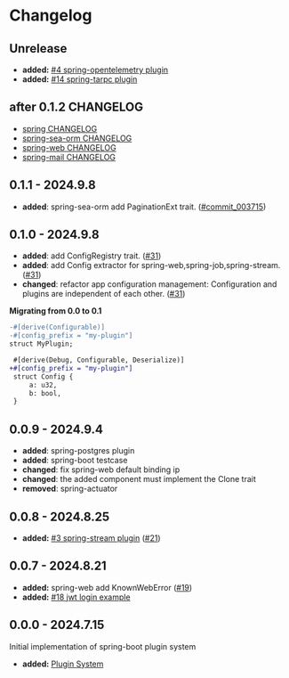 # Changelog

## Unrelease

- **added:** [#4 spring-opentelemetry plugin](https://github.com/spring-rs/spring-rs/issues/4)
- **added:** [#14 spring-tarpc plugin](https://github.com/spring-rs/spring-rs/issues/14)

## after 0.1.2 CHANGELOG

* [spring CHANGELOG](./spring/CHANGELOG.md)
* [spring-sea-orm CHANGELOG](./spring-sea-orm/CHANGELOG.md)
* [spring-web CHANGELOG](./spring-web/CHANGELOG.md)
* [spring-mail CHANGELOG](./spring-mail/CHANGELOG.md)

## 0.1.1 - 2024.9.8

- **added**: spring-sea-orm add PaginationExt trait. ([#commit_003715])

[#commit_003715]: https://github.com/spring-rs/spring-rs/commit/003715f843c0200d6e46db206f03eed135ff9ddb

## 0.1.0 - 2024.9.8

- **added**: add ConfigRegistry trait. ([#31])
- **added**: add Config extractor for spring-web,spring-job,spring-stream. ([#31])
- **changed**: refactor app configuration management: Configuration and plugins are independent of each other. ([#31])

[#31]: https://github.com/spring-rs/spring-rs/pull/31

**Migrating from 0.0 to 0.1**

```diff
-#[derive(Configurable)]
-#[config_prefix = "my-plugin"]
struct MyPlugin;
```

```diff
 #[derive(Debug, Configurable, Deserialize)]
+#[config_prefix = "my-plugin"]
 struct Config {
     a: u32,
     b: bool,
 }
```

## 0.0.9 - 2024.9.4

- **added**: spring-postgres plugin
- **added**: spring-boot testcase
- **changed**: fix spring-web default binding ip
- **changed**: the added component must implement the Clone trait
- **removed**: spring-actuator

## 0.0.8 - 2024.8.25

- **added:** [#3 spring-stream plugin](https://github.com/spring-rs/spring-rs/issues/3) ([#21])

[#21]: https://github.com/spring-rs/spring-rs/pull/21

## 0.0.7 - 2024.8.21

- **added:** spring-web add KnownWebError ([#19])
- **added:** [#18 jwt login example](https://github.com/spring-rs/spring-rs/issues/18)

[#19]: https://github.com/spring-rs/spring-rs/pull/19

## 0.0.0 - 2024.7.15

Initial implementation of spring-boot plugin system

- **added:** [Plugin System](https://github.com/holmofy/spring-boot/pull/2)
